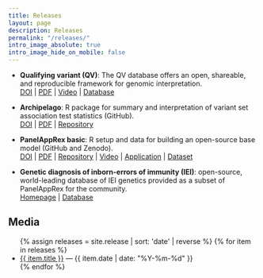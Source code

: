 ```yaml
---
title: Releases
layout: page
description: Releases
permalink: "/releases/"
intro_image_absolute: true
intro_image_hide_on_mobile: false
---
```


* **Qualifying variant (QV)**: The QV database offers an open, shareable, and reproducible framework for genomic interpretation.\
[DOI](https://doi.org/10.1101/2025.05.09.25324975) | 
[PDF](https://www.medrxiv.org/content/10.1101/2025.05.09.25324975v2.full.pdf) | 
[Video](https://player.vimeo.com/video/1083533047) | 
[Database](https://switzerlandomics.ch/technologies/qv_database/)  

* **Archipelago**: R package for summary and interpretation of variant set association test statistics (GitHub).\
[DOI](https://doi.org/10.1101/2025.03.17.25324111) | 
[PDF](https://www.medrxiv.org/content/10.1101/2025.03.17.25324111v2.full.pdf) | 
[Repository](https://github.com/DylanLawless/archipelago)  

* **PanelAppRex basic**: R setup and data for building an open-source base model (GitHub and Zenodo).\
[DOI](https://doi.org/10.1101/2025.03.20.25324319) | 
[PDF](https://www.medrxiv.org/content/10.1101/2025.03.20.25324319v3.full.pdf) | 
[Repository](https://github.com/DylanLawless/PanelAppRex) |
[Video](https://player.vimeo.com/video/1099451293) | 
[Application](https://switzerlandomics.ch/technologies/panelAppRexAi/) | 
[Dataset](https://doi.org/10.5281/zenodo.15736688)  


* **Genetic diagnosis of inborn-errors of immunity (IEI)**: open-source, world-leading database of IEI genetics provided as a subset of PanelAppRex for the community.\
[Homepage](https://iei-genetics.github.io) | 
[Database](https://iei-genetics.github.io/assets/iusis_iei_table_2025.html)  

## Media
<ul>
  {% assign releases = site.release | sort: 'date' | reverse %}
  {% for item in releases %}
    <li>
      <a href="{{ item.url }}">{{ item.title }}</a> — {{ item.date | date: "%Y-%m-%d" }}
    </li>
  {% endfor %}
</ul>

